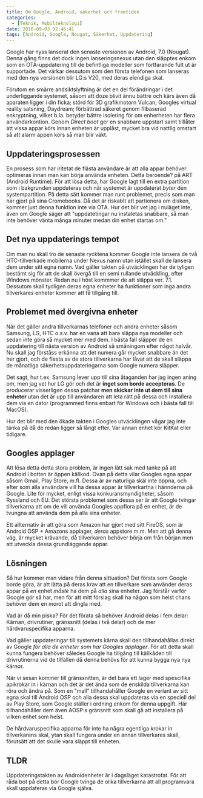 ```yaml
---
title: Om Google, Android, säkerhet och framtiden
categories:
  - [Teknik, Mobilteknologi]
date: 2016-09-03 02:46:41
tags: [Android, Google, Nougat, Säkerhet, Uppdatering]
---
```

Google har nyss lanserat den senaste versionen av Android, 7.0 (Nougat). Denna gång finns det dock ingen lanseringsnexus utan den släpptes enkom som en OTA-uppdatering till de befintliga modeller som fortfarande fult ut är supportade. Det värkar dessutom som den första telefonen som lanseras med den nya versionen blir LG:s V20, med deras elendiga skal.

Förutom en smärre andsiktslyftning är det en del förändringar i det underliggande systemet, såsom att doze blivit ännu bättre och kärs även då aparaten ligger i din ficka; störd för 3D grafikmotorn Vulcan; Googles virtual reality satsning, Daydream; förbättrad säkeret genom filbaserad enkryptning, vilket b.la. betyder bättre isolering för om enherheten har flera användarkontion. Genom *Direct boot* ger en snabbare uppstart samt tilllåter att vissa appar körs innan enheten är upplåst, mycket bra vid nattlig omstart så att alarm appen körs så man blir väkt.

## Uppdateringsprosessen

En prosess som har iritetat de flästa användare är att alla appar behöver optimeras innan man kan börja använda enheten. Detta beroende? på ART (Android Runtime). För att lösa detta, har Google lagt till en extra partition som i bakgrunden uppdateras och när systemet är uppdaterat *byter* den systempartition. På detta sätt kommer man runt problemet, precis som man har gjort på sina Cromebooks. Då det är riskablt att partionera om disken, kommer just denna funktion inte via OTA. Hur det blir vet jag i nuläget inte, även om Google säger att "uppdatetingar nu instaletas snabbare, så man inte behöver vänta många minuter medan din enhet startas om."

## Det nya uppdaterings tempot

Om man nu skall tro de senaste rycktena kommer Google inte lansera de två HTC-tillverkade mobilerna under Nexus namn utan istället skall de lansera dem under sitt egna namn. Vad gäller takten på utväcklingen har de tyligen bestämt sig för att de skall övergå till en semi rullande utväckling, efter Windows mönster. Redan nu i höst kommmer de att släppa ver. 7.1. Dessutom skall tydligen deras egna enheter ha funktioner som inga andra tillverkares enheter kommer att få tillgång till.

## Problemet med övergivna enheter

När det gäller andra tillverkarnas telefoner och andra enheter såsom Samsung, LG, HTC o.s.v. har en vana att bara släppa nya modeller och sedan inte göra så mycket mer med dem. I bästa fall släpper de en uppdatering till nästa version av Android så småningom efter något halvår. Nu skall jag förståss erkänna att det numera går mycket snabbare än det her gjort, och de flesta av de stora tillverkarna har låvat att de skall släppa de månatliga säkerhetsuppdateringarna som Google numera släpper.

Det sagt, hur t.ex. Samsung lever upp till sina åtaganden har jag ingen aning om, men jag vet hur LG gör och det är **inget som borde accepteras**. De producerar visserligen dessa patchar **men skickar inte ut dem till sina enheter** utan det är upp till användaren att leta rätt på dessa och installera dem via en dator (programmed finns enbart för Windows och i bästa fall till MacOS).

Hur det blir med den ökade takten i Googles utväcklingen vågar jag inte tänka på då de redan ligger så långt efter. Var annan enhet kör KitKat eller tidigare.

## Googles applager

Att lösa detta detta stora problem, är ingen lätt sak med tanke på att Android i botten är öppen källkod. Ovan på detta vilar Googles egna appar såsom Gmail, Play Store, m.fl. Dessa är av naturliga skäl inte öppna, och efter som alla användare vill ha dessa appar är tillverkartna i hännderna på Google. Lite för mycket, enligt vissa konkuransmyndigheter, såsom Ryssland och EU. Det största problemet som dessa ser är att Google tvingar tillverkarna att om de vill använda Googles appflora på en enhet, är de tvungna att använda dem på alla sina enheter.

Ett allternativ är att göra som Amazon har gjort med sitt FireOS, som är Android OSP + Amazons applager, *deras* appstore m.m. Men att gå denna väg, är mycket krävande, då tillverkaren behöver börja om från början men att utveckla dessa grundläggande appar.

## Lösningen

Så hur kommer man vidare från denna sittuation? Det första som Google borde göra, är att lätta på deras krav att en tillverkare som använder deras appar på *en* enhet *måste* ha dem på *alla* sina enheter. Jag förstår varför Google gör så har, men för att mitt förslag skall ha någon som helst chans behöver dem en morot att dingla med.

Vad är då min piska? För det förata så behöver Android delas i fem delar: Kärnan, drivrutiner, gränssnitt (delas i två delar) och de mer hårdvaruspecifika apparna.

Vad gäller uppdateringar till systemets kärna skall den tillhandahållas direkt av Google *för alla de enheter som har Googles applager*. För att detta skall kunna fungera behöver således Google ha tillgång till källkåden till drivrutinerna vid de tllfällen då denna behövs för att kunna bygga nya nya kärnor.

När vi sesan kommer till gränssnitten, är det bara ett lager med spescifika apikrokar in i kärnan och det är det ända som de enskilda tillverkarna kan röra och ändra på. Som en "mall" tillhandahåller Google en veriant av sitt egna skal till Android OSP och alla dessa skal uppdateras via en speciell del av Play Store, som Google ställer i ordning enkom för denna uppgift. Här tillhandahåller dem även AOSP:s gränsnitt som skall gå att installera på vilken enhet som helst.

De hårdvaruspecifika apparna för inte ha några egentliga krokar in tillverkarens skal, ytan skall fungera under en annan tillverkares skall, förutsätt att det skulle vara släppt till enheten.

## TLDR

Uppdateringstakten av Androidenheter är i dagsläget katastrofat. För att råda bot på detta bör Google tvinga de olika tillverkarna att all programvara skall uppdateras via Google själva.
